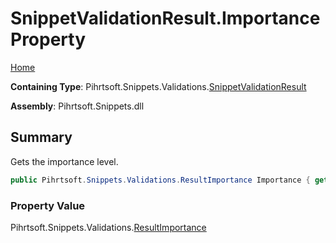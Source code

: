 # SnippetValidationResult\.Importance Property

[Home](../../../../../README.md)

**Containing Type**: Pihrtsoft\.Snippets\.Validations\.[SnippetValidationResult](../README.md)

**Assembly**: Pihrtsoft\.Snippets\.dll

## Summary

Gets the importance level\.

```csharp
public Pihrtsoft.Snippets.Validations.ResultImportance Importance { get; }
```

### Property Value

Pihrtsoft\.Snippets\.Validations\.[ResultImportance](../../ResultImportance/README.md)

